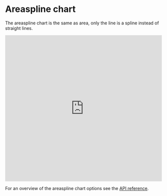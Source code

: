 # Areaspline chart

The areaspline chart is the same as area, only the line is a spline instead of straight lines.

<iframe style="width: 100%; height: 470px; border: none;" src="https://www.highcharts.com/samples/embed/highcharts/demo/areaspline" allow="fullscreen"></iframe>

For an overview of the areaspline chart options see the [API reference](https://api.highcharts.com/highcharts/plotOptions.areaspline).
